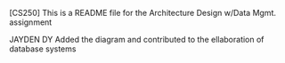 
[CS250] This is a README file for the Architecture Design w/Data Mgmt. assignment

JAYDEN DY Added the diagram and contributed to the ellaboration of database systems
